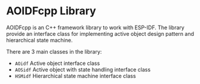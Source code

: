 # AOIDFcpp Library

AOIDFcpp is an C++ framework library to work with ESP-IDF. The library provide an interface class for implementing active object design pattern and hierarchical state machine.

There are 3 main classes in the library:
- `AOidf` Active object interface class
- `AOSidf` Active object with state handling interface class
- `HSMidf` Hierarchical state machine interface class
